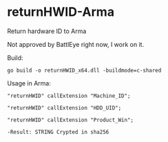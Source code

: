 # returnHWID-Arma
Return hardware ID to Arma
 
 Not approved by BattlEye right now, I work on it.
 
 Build: 
    
    go build -o returnHWID_x64.dll -buildmode=c-shared

 Usage in Arma:
 
    "returnHWID" callExtension "Machine_ID";
    
    "returnHWID" callExtension "HDD_UID";
    
    "returnHWID" callExtension "Product_Win";
    
    -Result: STRING Crypted in sha256
